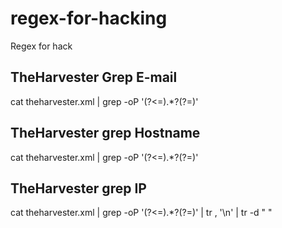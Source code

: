 # regex-for-hacking
Regex for hack

## TheHarvester Grep E-mail
cat theharvester.xml | grep -oP '(?<=<email>).*?(?=</email>)'

## TheHarvester grep Hostname

cat theharvester.xml | grep -oP '(?<=<hostname>).*?(?=</hostname>)'

## TheHarvester grep IP

cat theharvester.xml | grep -oP '(?<=<ip>).*?(?=</ip>)' | tr , '\n' | tr -d " "
